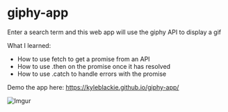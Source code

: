 # giphy-app
Enter a search term and this web app will use the giphy API to display a gif

What I learned:
- How to use fetch to get a promise from an API
- How to use .then on the promise once it has resolved
- How to use .catch to handle errors with the promise

Demo the app here: https://kyleblackie.github.io/giphy-app/

![Imgur](https://i.imgur.com/49cb2Gd.jpg)
